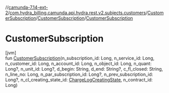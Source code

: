 //[camunda-7.14-ext-2](../../../../index.md)/[com.hydra_billing.camunda.api.hydra.rest.v2.subjects.customers](../../index.md)/[CustomerSubscription](../index.md)/[CustomerSubscription](index.md)/[CustomerSubscription](-customer-subscription.md)

# CustomerSubscription

[jvm]\
fun [CustomerSubscription](-customer-subscription.md)(n_subscription_id: Long, n_service_id: Long, n_customer_id: Long, n_account_id: Long, n_object_id: Long, n_quant: Long?, n_unit_id: Long?, d_begin: String, d_end: String?, c_fl_closed: String, n_line_no: Long, n_par_subscription_id: Long?, n_prev_subscription_id: Long?, n_cl_creating_state_id: [ChargeLogCreatingState](../../../com.hydra_billing.camunda.api.hydra.common_types/-charge-log-creating-state/index.md), n_contract_id: Long)
